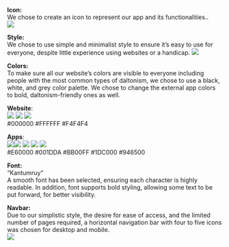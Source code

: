 **Icon:**  
We chose to create an icon to represent our app and its functionalities..  
**![][image1]**

**Style:**   
We chose to use simple and minimalist style to ensure it’s easy to use for everyone, despite little experience using websites or a handicap.
**![][image2]**

**Colors:**  
To make sure all our website’s colors are visible to everyone including people with the most common types of daltonism, we chose to use a black, white, and grey color palette. We chose to change the external app colors to bold, daltonism-friendly ones as well.

**Website**:  
![][image3]         ![][image4]          ![][image5]  
       \#000000                     \#FFFFFF                      \#F4F4F4

**Apps**:  
![][image6]![][image7]  ![][image8]  ![][image9]  ![][image10]  
      \#E60000               \#001DDA             \#BB00FF            \#1DC000              \#946500

**Font:**  
“Kantumruy”  
A smooth font has been selected, ensuring each character is highly readable. In addition, font supports bold styling, allowing some text to be put forward, for better visibility.

**Navbar:**  
Due to our simplistic style, the desire for ease of access, and the limited number of pages required, a horizontal navigation bar with four to five icons was chosen for desktop and mobile.  
![][image11]

[image1]: <image/perimeter_icon.png>

[image2]: <image/style.png>

[image3]: <image/black.png>

[image4]: <image/white.png>

[image5]: <image/white2.png>

[image6]: <image/red.png>

[image7]: <image/blue.png>

[image8]: <image/purple.png>

[image9]: <image/green.png>

[image10]: <image/brown.png>

[image11]: <image/navbar.png>